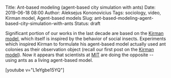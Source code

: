 Title: Ant-based modeling (agent-based city simulation with ants)
Date: 2019-06-18 08:00
Author: Aleksejus Kononovicius
Tags: sociology, video, Kirman model, Agent-based models
Slug: ant-based-modeling-agent-based-city-simulation-with-ants
Status: draft

Significant portion of our works in the last decade are based on the
[Kirman model](/tag/kirman-model/), which itself is inspired by the behavior of
social insects. Experiments which inspired Kirman to formulate his agent-based
model actually used ant colonies as their observation object (recall our first
post on the [Kirman model]({filename}/articles/2010/kirman-ants.md)). Now it
appears that scientists at [MIT](https://www.media.mit.edu/projects/ant-based-modeling/overview/)
are doing the opposite -- using ants as a living agent-based model.

[youtube v="L1eYgbe15YQ"]
